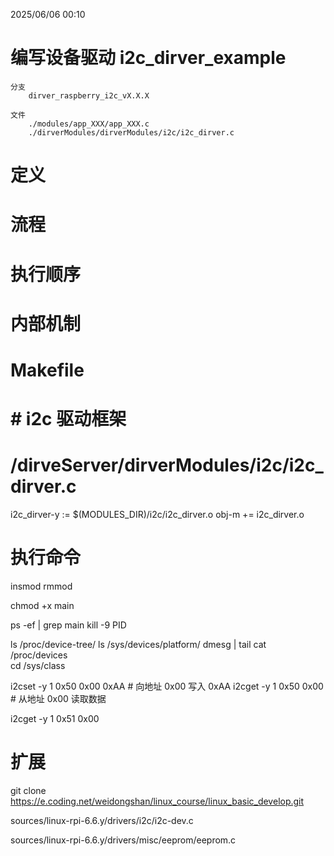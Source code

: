 2025/06/06 00:10
#  编写设备驱动 i2c_dirver_example
    分支
        dirver_raspberry_i2c_vX.X.X

    文件
        ./modules/app_XXX/app_XXX.c
        ./dirverModules/dirverModules/i2c/i2c_dirver.c

# 定义


# 流程


# 执行顺序


# 内部机制


# Makefile
# # i2c 驱动框架
# /dirveServer/dirverModules/i2c/i2c_dirver.c
i2c_dirver-y := $(MODULES_DIR)/i2c/i2c_dirver.o
obj-m += i2c_dirver.o



# 执行命令


insmod
rmmod

chmod +x main

ps -ef | grep main
kill -9 PID

ls /proc/device-tree/
ls /sys/devices/platform/
dmesg | tail
cat /proc/devices  
cd /sys/class 



i2cset -y 1 0x50 0x00 0xAA  # 向地址 0x00 写入 0xAA
i2cget -y 1 0x50 0x00       # 从地址 0x00 读取数据

i2cget -y 1 0x51 0x00 

# 扩展
git clone https://e.coding.net/weidongshan/linux_course/linux_basic_develop.git



sources/linux-rpi-6.6.y/drivers/i2c/i2c-dev.c

sources/linux-rpi-6.6.y/drivers/misc/eeprom/eeprom.c


